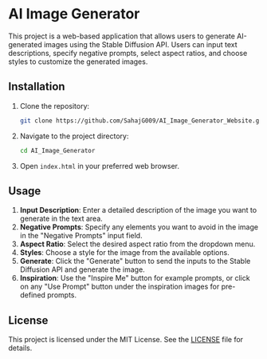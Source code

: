 # AI Image Generator

This project is a web-based application that allows users to generate AI-generated images using the Stable Diffusion API. Users can input text descriptions, specify negative prompts, select aspect ratios, and choose styles to customize the generated images.

## Installation

1. Clone the repository:
   ```bash
   git clone https://github.com/SahajG009/AI_Image_Generator_Website.git
   ```
2. Navigate to the project directory:
   ```bash
   cd AI_Image_Generator
   ```
3. Open `index.html` in your preferred web browser.

## Usage

1. **Input Description**: Enter a detailed description of the image you want to generate in the text area.
2. **Negative Prompts**: Specify any elements you want to avoid in the image in the "Negative Prompts" input field.
3. **Aspect Ratio**: Select the desired aspect ratio from the dropdown menu.
4. **Styles**: Choose a style for the image from the available options.
5. **Generate**: Click the "Generate" button to send the inputs to the Stable Diffusion API and generate the image.
6. **Inspiration**: Use the "Inspire Me" button for example prompts, or click on any "Use Prompt" button under the inspiration images for pre-defined prompts.

## License

This project is licensed under the MIT License. See the [LICENSE](LICENSE.md) file for details.
